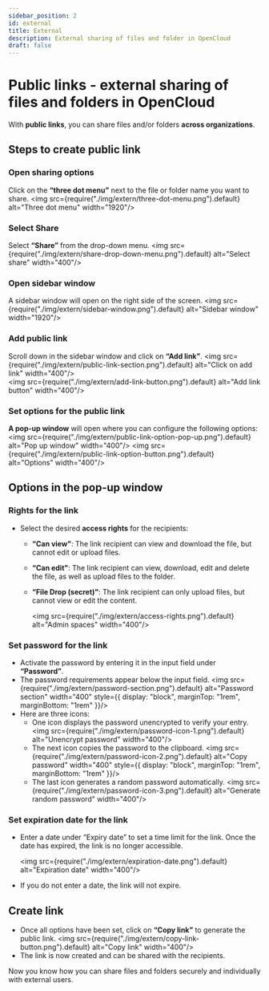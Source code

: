 ```yaml
---
sidebar_position: 2
id: external
title: External
description: External sharing of files and folder in OpenCloud
draft: false
---
```


# Public links - external sharing of files and folders in OpenCloud

With **public links**, you can share files and/or folders **across organizations**.

## Steps to create public link

### Open sharing options

Click on the **“three dot menu”** next to the file or folder name you want to share.
<img src={require("./img/extern/three-dot-menu.png").default} alt="Three dot menu" width="1920"/>

### Select Share

Select **“Share”** from the drop-down menu.
<img src={require("./img/extern/share-drop-down-menu.png").default} alt="Select share" width="400"/>

### Open sidebar window

A sidebar window will open on the right side of the screen.
<img src={require("./img/extern/sidebar-window.png").default} alt="Sidebar window" width="1920"/>

### Add public link

Scroll down in the sidebar window and click on **“Add link”**.
<img src={require("./img/extern/public-link-section.png").default} alt="Click on add link" width="400"/>  
<img src={require("./img/extern/add-link-button.png").default} alt="Add link button" width="400"/>

### Set options for the public link

**A pop-up window** will open where you can configure the following options:
<img src={require("./img/extern/public-link-option-pop-up.png").default} alt="Pop up window" width="400"/>
<img src={require("./img/extern/public-link-option-button.png").default} alt="Options" width="400"/>

## Options in the pop-up window

### Rights for the link

- Select the desired **access rights** for the recipients:
  - **“Can view"**: The link recipient can view and download the file, but cannot edit or upload files.
  - **“Can edit"**: The link recipient can view, download, edit and delete the file, as well as upload files to the folder.
  - **“File Drop (secret)"**: The link recipient can only upload files, but cannot view or edit the content.

    <img src={require("./img/extern/access-rights.png").default} alt="Admin spaces" width="400"/>

### Set password for the link

- Activate the password by entering it in the input field under **“Password”**.
- The password requirements appear below the input field.
  <img src={require("./img/extern/password-section.png").default} alt="Password section" width="400" style={{ display: "block", marginTop: "1rem", marginBottom: "1rem" }}/>
- Here are three icons:
  - One icon displays the password unencrypted to verify your entry.
    <img src={require("./img/extern/password-icon-1.png").default} alt="Unencrypt password" width="400"/>
  - The next icon copies the password to the clipboard.
    <img src={require("./img/extern/password-icon-2.png").default} alt="Copy password" width="400" style={{ display: "block", marginTop: "1rem", marginBottom: "1rem" }}/>
  - The last icon generates a random password automatically.
    <img src={require("./img/extern/password-icon-3.png").default} alt="Generate random password" width="400"/>

### Set expiration date for the link

- Enter a date under “Expiry date” to set a time limit for the link. Once the date has expired, the link is no longer accessible.

  <img src={require("./img/extern/expiration-date.png").default} alt="Expiration date" width="400"/>

- If you do not enter a date, the link will not expire.

## Create link

- Once all options have been set, click on **“Copy link”** to generate the public link.
  <img src={require("./img/extern/copy-link-button.png").default} alt="Copy link" width="400"/>
- The link is now created and can be shared with the recipients.

Now you know how you can share files and folders securely and individually with external users.
